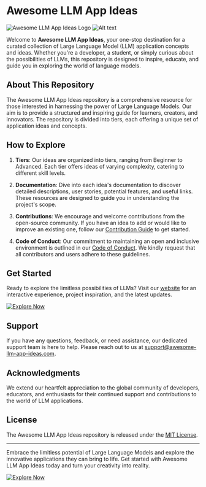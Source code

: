 # Awesome LLM App Ideas

![Awesome LLM App Ideas Logo](https://example.com/awesome-llm-logo.png)
![Alt text](image-1.png)

Welcome to **Awesome LLM App Ideas**, your one-stop destination for a curated collection of Large Language Model (LLM) application concepts and ideas. Whether you're a developer, a student, or simply curious about the possibilities of LLMs, this repository is designed to inspire, educate, and guide you in exploring the world of language models.

## About This Repository

The Awesome LLM App Ideas repository is a comprehensive resource for those interested in harnessing the power of Large Language Models. Our aim is to provide a structured and inspiring guide for learners, creators, and innovators. The repository is divided into tiers, each offering a unique set of application ideas and concepts.

## How to Explore

1. **Tiers**: Our ideas are organized into tiers, ranging from Beginner to Advanced. Each tier offers ideas of varying complexity, catering to different skill levels.

2. **Documentation**: Dive into each idea's documentation to discover detailed descriptions, user stories, potential features, and useful links. These resources are designed to guide you in understanding the project's scope.

3. **Contributions**: We encourage and welcome contributions from the open-source community. If you have an idea to add or would like to improve an existing one, follow our [Contribution Guide](CONTRIBUTING.md) to get started.

4. **Code of Conduct**: Our commitment to maintaining an open and inclusive environment is outlined in our [Code of Conduct](CODE_OF_CONDUCT.md). We kindly request that all contributors and users adhere to these guidelines.

## Get Started

Ready to explore the limitless possibilities of LLMs? Visit our [website](https://www.awesome-llm-app-ideas.com) for an interactive experience, project inspiration, and the latest updates.

[![Explore Now](https://example.com/explore-now-button.png)](https://www.awesome-llm-app-ideas.com)

## Support

If you have any questions, feedback, or need assistance, our dedicated support team is here to help. Please reach out to us at [support@awesome-llm-app-ideas.com](mailto:support@awesome-llm-app-ideas.com).

## Acknowledgments

We extend our heartfelt appreciation to the global community of developers, educators, and enthusiasts for their continued support and contributions to the world of LLM applications.

## License

The Awesome LLM App Ideas repository is released under the [MIT License](LICENSE).

---

Embrace the limitless potential of Large Language Models and explore the innovative applications they can bring to life. Get started with Awesome LLM App Ideas today and turn your creativity into reality.

[![Explore Now](https://example.com/explore-now-button.png)](https://www.awesome-llm-app-ideas.com/explore)
